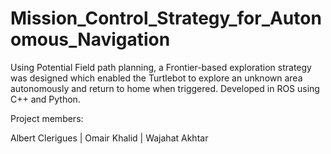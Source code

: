 # Mission_Control_Strategy_for_Autonomous_Navigation

Using Potential Field path planning, a Frontier-based exploration strategy was designed which enabled the Turtlebot to explore an unknown area autonomously and return to home when triggered. Developed in ROS using C++ and Python.

Project members:

Albert Clerigues | 
Omair Khalid | 
Wajahat Akhtar
